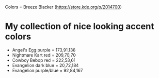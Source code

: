 Colors = Breeze Blacker (https://store.kde.org/p/2014700)

# My collection of nice looking accent colors
- Angel's Egg purple = 173,91,138
- Nightmare Kart red = 209,70,70
- Cowboy Bebop red = 222,53,61
- Evangelion dark blue = 20,72,184
- Evangelion purple/blue = 92,84,167
